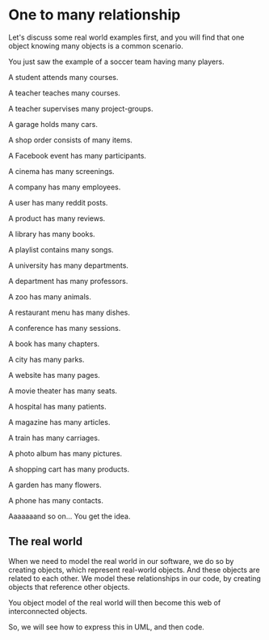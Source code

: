 # One to many relationship

Let's discuss some real world examples first, and you will find that one object knowing many objects is a common scenario.

You just saw the example of a soccer team having many players. 

A student attends many courses.

A teacher teaches many courses.

A teacher supervises many project-groups.

A garage holds many cars.

A shop order consists of many items.

A Facebook event has many participants.

A cinema has many screenings.

A company has many employees.

A user has many reddit posts.

A product has many reviews.

A library has many books.

A playlist contains many songs.

A university has many departments.

A department has many professors.

A zoo has many animals.

A restaurant menu has many dishes.

A conference has many sessions.

A book has many chapters.

A city has many parks.

A website has many pages.

A movie theater has many seats.

A hospital has many patients.

A magazine has many articles.

A train has many carriages.

A photo album has many pictures.

A shopping cart has many products.

A garden has many flowers.

A phone has many contacts.

Aaaaaaand so on... You get the idea.

## The real world

When we need to model the real world in our software, we do so by creating objects, which represent real-world objects. And these objects are related to each other. We model these relationships in our code, by creating objects that reference other objects.

You object model of the real world will then become this web of interconnected objects.

So, we will see how to express this in UML, and then code.